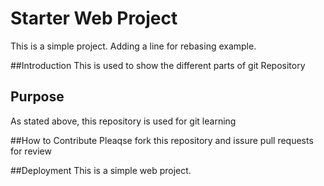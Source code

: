 # Starter Web Project

This is a simple project.
Adding a line for rebasing example.


##Introduction
This is used to show the different parts of git Repository


## Purpose
As stated above, this repository is used for git learning

##How to Contribute
Pleaqse fork this repository and issure pull requests for review

##Deployment
This is a simple web project.

